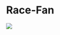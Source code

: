 # Race-Fan

![]([https://github.com/neal-siegrist/Race-Fan/blob/main/Simulator%20Screen%20Recording%20-%20iPhone%2014%20-%202023-10-25%20at%2016.05.05.mp4](https://github.com/neal-siegrist/Race-Fan/blob/main/RaceFan.gif)https://github.com/neal-siegrist/Race-Fan/blob/main/RaceFan.gif)
